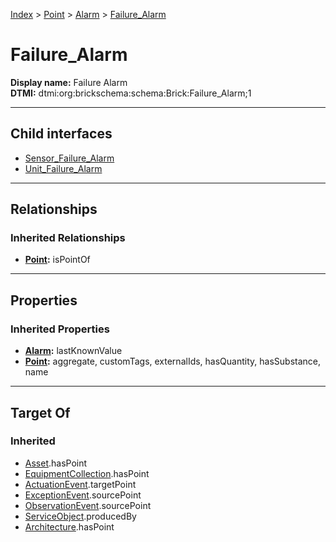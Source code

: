 [Index](../../../index.md) > [Point](../../Point.md) > [Alarm](../Alarm.md) > [Failure_Alarm](#)
# Failure_Alarm

**Display name:** Failure Alarm<br />
**DTMI:** dtmi:org:brickschema:schema:Brick:Failure_Alarm;1

---

## Child interfaces
* [Sensor_Failure_Alarm](Sensor_Failure_Alarm.md)
* [Unit_Failure_Alarm](Unit_Failure_Alarm.md)

---

## Relationships

### Inherited Relationships
* **[Point](../../Point.md):** isPointOf

---

## Properties

### Inherited Properties
* **[Alarm](../Alarm.md):** lastKnownValue
* **[Point](../../Point.md):** aggregate, customTags, externalIds, hasQuantity, hasSubstance, name

---

## Target Of
### Inherited
* [Asset](../../../Asset/Asset.md).hasPoint
* [EquipmentCollection](../../../Collection/EquipmentCollection.md).hasPoint
* [ActuationEvent](../../../Event/PointEvent/ActuationEvent.md).targetPoint
* [ExceptionEvent](../../../Event/PointEvent/ExceptionEvent.md).sourcePoint
* [ObservationEvent](../../../Event/PointEvent/ObservationEvent.md).sourcePoint
* [ServiceObject](../../../Information/ServiceObject/ServiceObject.md).producedBy
* [Architecture](../../../Space/Architecture/Architecture.md).hasPoint
